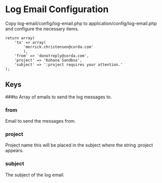 # Log Email Configuration
	
Copy log-email/config/log-email.php to application/config/log-email.php and configure the necessary items.

	return array(
		'to' => array(
			'merrick.christensen@corda.com'
			),
		'from' => 'donotreply@corda.com',
		'project' => 'Kohana Sandbox',
		'subject' => ':project requires your attention.'
	);

## Keys

###to 
Array of emails to send the log messages to.

### from
Email to send the messages from.

### project
Project name this will be placed in the subject where the string :project appears.

### subject
The subject of the log email.
